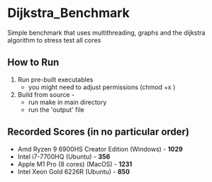 # Dijkstra_Benchmark
Simple benchmark that uses multithreading, graphs and the dijkstra algorithm to stress test all cores

## How to Run

 1. Run pre-built executables
	 - you might need to adjust permissions (chmod +x <file>)
 2. Build from source - 
	 - run make in main directory
	 - run the 'output' file
## Recorded Scores (in no particular order)
- Amd Ryzen 9 6900HS Creator Edition (Windows) - **1029**
- Intel i7-7700HQ (Ubuntu) -  **356**
- Apple M1 Pro (8 cores) (MacOS) - **1231**
- Intel Xeon Gold 6226R (Ubuntu) - **850**
